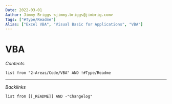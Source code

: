 ```yaml
---
Date: 2022-03-01
Author: Jimmy Briggs <jimmy.briggs@jimbrig.com>
Tags: ["#Type/Readme"]
Alias: ["Excel VBA", "Visual Basic for Applications", "VBA"]
---
```


# VBA

*Contents*

```dataview
list from "2-Areas/Code/VBA" AND !#Type/Readme
```

***

*Backlinks*

```dataview
list from [[_README]] AND -"Changelog"
```